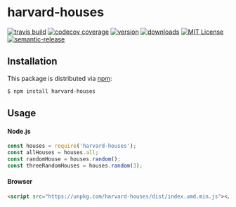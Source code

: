 # harvard-houses
[![travis build](https://img.shields.io/travis/tobiasbueschel/harvard-houses.svg?style=flat-square)](https://travis-ci.org/tobiasbueschel/harvard-houses)
[![codecov coverage](https://img.shields.io/codecov/c/github/tobiasbueschel/harvard-houses.svg?style=flat-square)](https://codecov.io/gh/tobiasbueschel/harvard-houses)
[![version](https://img.shields.io/npm/v/harvard-houses.svg?style=flat-square)](http://npm.im/harvard-houses)
[![downloads](https://img.shields.io/npm/dm/harvard-houses.svg?style=flat-square)](http://npm-stat.com/charts.html?package=harvard-houses)
[![MIT License](https://img.shields.io/npm/l/harvard-houses.svg?style=flat-square)](http://opensource.org/licenses/MIT)
[![semantic-release](https://img.shields.io/badge/%20%20%F0%9F%93%A6%F0%9F%9A%80-semantic--release-e10079.svg?style=flat-square)](https://github.com/semantic-release/semantic-release)

## Installation
This package is distributed via [npm](https://www.npmjs.com/package/harvard-houses):
```bash
$ npm install harvard-houses
```

## Usage
#### Node.js
```javascript
const houses = require('harvard-houses');
const allHouses = houses.all;
const randomHouse = houses.random();
const threeRandomHouses = houses.random(3);
```

#### Browser
```html
<script src="https://unpkg.com/harvard-houses/dist/index.umd.min.js"></script>
```
